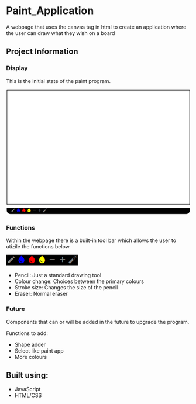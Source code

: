 # Paint_Application
A webpage that uses the canvas tag in html to create an application where the user can draw what they wish on a board

## Project Information

### Display
This is the initial state of the paint program.

![This is an image](https://github.com/Mohammad0336/Paint_Application/blob/main/Images/Display.png)

### Functions
Within the webpage there is a built-in tool bar which allows the user to utizile the functions below. 

![This is an image](https://github.com/Mohammad0336/Paint_Application/blob/main/Images/IconBar.png)

- Pencil: Just a standard drawing tool
- Colour change: Choices between the primary colours
- Stroke size: Changes the size of the pencil
- Eraser: Normal eraser 

### Future
Components that can or will be added in the future to upgrade the program.

Functions to add:
- Shape adder
- Select like paint app
- More colours 

## Built using:
- JavaScript
- HTML/CSS
